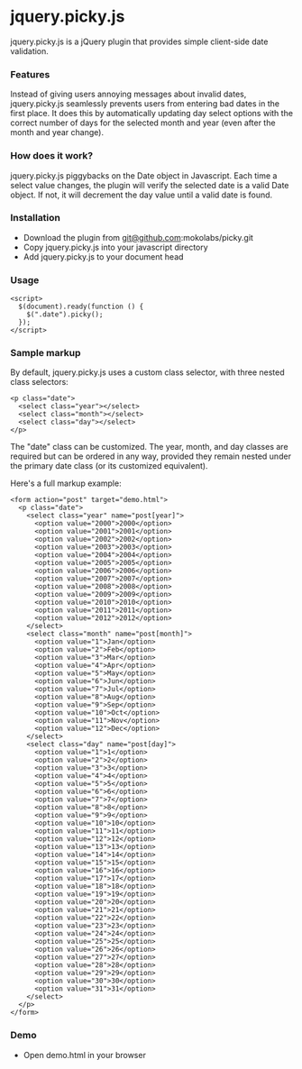 # jquery.picky.js

jquery.picky.js is a jQuery plugin that provides simple client-side date validation.

### Features

Instead of giving users annoying messages about invalid dates, jquery.picky.js seamlessly prevents users from entering bad dates in the first place. It does this by automatically updating day select options with the correct number of days for the selected month and year (even after the month and year change).

### How does it work?

jquery.picky.js piggybacks on the Date object in Javascript. Each time a select value changes, the plugin will verify the selected date is a valid Date object. If not, it will decrement the day value until a valid date is found.

### Installation

- Download the plugin from git@github.com:mokolabs/picky.git
- Copy jquery.picky.js into your javascript directory
- Add jquery.picky.js to your document head

### Usage

    <script>
      $(document).ready(function () {
        $(".date").picky();
      });
  	</script>
  
### Sample markup

By default, jquery.picky.js uses a custom class selector, with three nested class selectors:

    <p class="date">
      <select class="year"></select>
      <select class="month"></select>
      <select class="day"></select>
    </p>

The "date" class can be customized. The year, month, and day classes are required but can be ordered in any way, provided they remain nested under the primary date class (or its customized equivalent).

Here's a full markup example:

    <form action="post" target="demo.html">
      <p class="date">
        <select class="year" name="post[year]">
          <option value="2000">2000</option>
          <option value="2001">2001</option>
          <option value="2002">2002</option>
          <option value="2003">2003</option>
          <option value="2004">2004</option>
          <option value="2005">2005</option>
          <option value="2006">2006</option>
          <option value="2007">2007</option>
          <option value="2008">2008</option>
          <option value="2009">2009</option>
          <option value="2010">2010</option>
          <option value="2011">2011</option>
          <option value="2012">2012</option>
        </select>
        <select class="month" name="post[month]">
          <option value="1">Jan</option>
          <option value="2">Feb</option>
          <option value="3">Mar</option>
          <option value="4">Apr</option>
          <option value="5">May</option>
          <option value="6">Jun</option>
          <option value="7">Jul</option>
          <option value="8">Aug</option>
          <option value="9">Sep</option>
          <option value="10">Oct</option>
          <option value="11">Nov</option>
          <option value="12">Dec</option>
        </select>
        <select class="day" name="post[day]">
          <option value="1">1</option>
          <option value="2">2</option>
          <option value="3">3</option>
          <option value="4">4</option>
          <option value="5">5</option>
          <option value="6">6</option>
          <option value="7">7</option>
          <option value="8">8</option>
          <option value="9">9</option>
          <option value="10">10</option>
          <option value="11">11</option>
          <option value="12">12</option>
          <option value="13">13</option>
          <option value="14">14</option>
          <option value="15">15</option>
          <option value="16">16</option>
          <option value="17">17</option>
          <option value="18">18</option>
          <option value="19">19</option>
          <option value="20">20</option>
          <option value="21">21</option>
          <option value="22">22</option>
          <option value="23">23</option>
          <option value="24">24</option>
          <option value="25">25</option>
          <option value="26">26</option>
          <option value="27">27</option>
          <option value="28">28</option>
          <option value="29">29</option>
          <option value="30">30</option>
          <option value="31">31</option>
        </select>
      </p>
    </form>
    
### Demo

- Open demo.html in your browser
